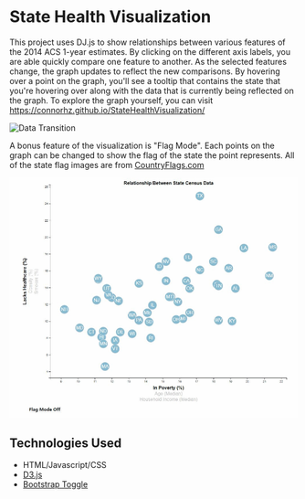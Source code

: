 # State Health Visualization

This project uses DJ.js to show relationships between various features of the 2014 ACS 1-year estimates. By clicking on the different axis labels, you are able quickly compare one feature to another. As the selected features change, the graph updates to reflect the new comparisons. By hovering over a point on the graph, you'll see a tooltip that contains the state that you're hovering over along with the data that is currently being reflected on the graph. To explore the graph yourself, you can visit https://connorhz.github.io/StateHealthVisualization/

![Data Transition](public/images/GraphDataTransitionTooltip.gif)

A bonus feature of the visualization is "Flag Mode". Each points on the graph can be changed to show the flag of the state the point represents. All of the state flag images are from [CountryFlags.com](https://www.countryflags.com/)

![Flag Transition](public/images/GraphFlagTransition.gif)

## Technologies Used

- HTML/Javascript/CSS
- [D3.js](https://d3js.org/)
- [Bootstrap Toggle](https://www.bootstraptoggle.com/)
